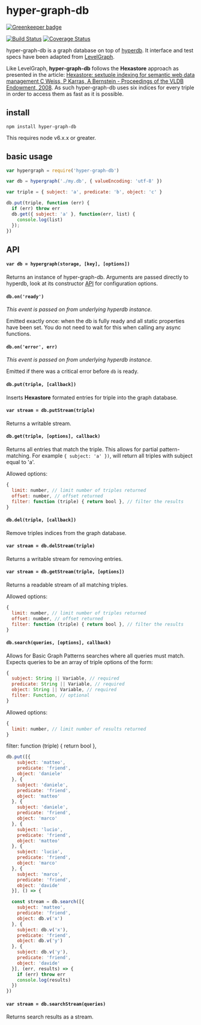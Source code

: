 # hyper-graph-db

[![Greenkeeper badge](https://badges.greenkeeper.io/e-e-e/hyper-graph-db.svg)](https://greenkeeper.io/)

[![Build Status](https://travis-ci.org/e-e-e/hyper-graph-db.svg?branch=master)](https://travis-ci.org/e-e-e/hyper-graph-db) [![Coverage Status](https://coveralls.io/repos/github/e-e-e/hyper-graph-db/badge.svg?branch=master)](https://coveralls.io/github/e-e-e/hyper-graph-db?branch=master)

hyper-graph-db is a graph database on top of [hyperdb](https://github.com/mafintosh/hyperdb). It interface and test specs have been adapted from [LevelGraph](https://github.com/levelgraph/levelgraph).

Like LevelGraph, **hyper-graph-db** follows the **Hexastore** approach as presented in the article: [Hexastore: sextuple indexing for semantic web data management C Weiss, P Karras, A Bernstein - Proceedings of the VLDB Endowment, 2008](http://www.vldb.org/pvldb/1/1453965.pdf). As such hyper-graph-db uses six indices for every triple in order to access them as fast as it is possible.

## install

```
npm install hyper-graph-db
```

This requires node v6.x.x or greater.

## basic usage

```js
var hypergraph = require('hyper-graph-db')

var db = hypergraph('./my.db', { valueEncoding: 'utf-8' })

var triple = { subject: 'a', predicate: 'b', object: 'c' }

db.put(triple, function (err) {
  if (err) throw err
  db.get({ subject: 'a' }, function(err, list) {
    console.log(list)
  });
})
```

## API

#### `var db = hypergraph(storage, [key], [options])`

Returns an instance of hyper-graph-db. Arguments are passed directly to hyperdb, look at its constructor [API](https://github.com/mafintosh/hyperdb#var-db--hyperdbstorage-key-options) for configuration options.


#### `db.on('ready')`

*This event is passed on from underlying hyperdb instance.*

Emitted exactly once: when the db is fully ready and all static properties have
been set. You do not need to wait for this when calling any async functions.

#### `db.on('error', err)`

*This event is passed on from underlying hyperdb instance.*

Emitted if there was a critical error before `db` is ready.

#### `db.put(triple, [callback])`

Inserts **Hexastore** formated entries for triple into the graph database.

#### `var stream = db.putStream(triple)`

Returns a writable stream.

#### `db.get(triple, [options], callback)`

Returns all entries that match the triple. This allows for partial  pattern-matching. For example `{ subject: 'a' })`, will return all triples with subject equal to 'a'.

Allowed options:
```js
{
  limit: number, // limit number of triples returned
  offset: number, // offset returned
  filter: function (triple) { return bool }, // filter the results
}
```

#### `db.del(triple, [callback])`

Remove triples indices from the graph database.

#### `var stream = db.delStream(triple)`

Returns a writable stream for removing entries.

#### `var stream = db.getStream(triple, [options])`

Returns a readable stream of all matching triples.

Allowed options:
```js
{
  limit: number, // limit number of triples returned
  offset: number, // offset returned
  filter: function (triple) { return bool }, // filter the results
}
```

#### `db.search(queries, [options], callback)`

Allows for Basic Graph Patterns searches where all queries must match.
Expects queries to be an array of triple options of the form:

```js
{
  subject: String || Variable, // required
  predicate: String || Variable, // required
  object: String || Variable, // required
  filter: Function, // optional
}
```

Allowed options:
```js
{
  limit: number, // limit number of results returned
}
```

filter: function (triple) { return bool },

```js
db.put([{
    subject: 'matteo',
    predicate: 'friend',
    object: 'daniele'
  }, {
    subject: 'daniele',
    predicate: 'friend',
    object: 'matteo'
  }, {
    subject: 'daniele',
    predicate: 'friend',
    object: 'marco'
  }, {
    subject: 'lucio',
    predicate: 'friend',
    object: 'matteo'
  }, {
    subject: 'lucio',
    predicate: 'friend',
    object: 'marco'
  }, {
    subject: 'marco',
    predicate: 'friend',
    object: 'davide'
  }], () => {

  const stream = db.search([{
    subject: 'matteo',
    predicate: 'friend',
    object: db.v('x')
  }, {
    subject: db.v('x'),
    predicate: 'friend',
    object: db.v('y')
  }, {
    subject: db.v('y'),
    predicate: 'friend',
    object: 'davide'
  }], (err, results) => {
    if (err) throw err
    console.log(results)
  })
})
```

#### `var stream = db.searchStream(queries)`

Returns search results as a stream.
